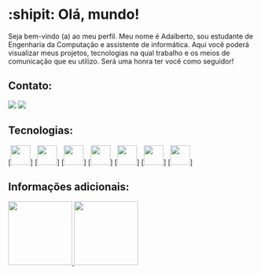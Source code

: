
# :shipit: Olá, mundo!

Seja bem-vindo (a) ao meu perfil. Meu nome é Adalberto, sou estudante de Engenharia da Computação e assistente de informática. Aqui você poderá visualizar meus projetos, tecnologias na qual trabalho e os meios de comunicação que eu utilizo. Será uma honra ter você como seguidor! 

## Contato:

[<img src="https://img.shields.io/badge/linkedin-%230077B5.svg?&style=for-the-badge&logo=linkedin&logoColor=white" />](https://www.linkedin.com/in/adalberto-soares-a1284a230)
[<img src = "https://img.shields.io/badge/instagram-%23E4405F.svg?&style=for-the-badge&logo=instagram&logoColor=white">]([https://www.instagram.com/USERNAME/](https://instagram.com/soares.adalberto7?igshid=YmMyMTA2M2Y=)) 

## Tecnologias: 

[<img src="https://cdn.jsdelivr.net/gh/devicons/devicon/icons/cplusplus/cplusplus-original.svg" width="40" height="40"/>]
[<img src="https://cdn.jsdelivr.net/gh/devicons/devicon/icons/csharp/csharp-original.svg" width="40" height="40"/>]
[<img src="https://cdn.jsdelivr.net/gh/devicons/devicon/icons/python/python-original.svg" width="40" height="40"/>]
[<img src="https://cdn.jsdelivr.net/gh/devicons/devicon/icons/microsoftsqlserver/microsoftsqlserver-plain.svg" width="40" height="40"/>]
[<img src="https://cdn.jsdelivr.net/gh/devicons/devicon/icons/oracle/oracle-original.svg" width="40" height="40"/>]
[<img src="https://cdn.jsdelivr.net/gh/devicons/devicon/icons/angularjs/angularjs-original.svg" width="40" height="40"/>]
[<img src="https://cdn.jsdelivr.net/gh/devicons/devicon/icons/react/react-original.svg" width="40" height="40"/>]
          
## Informações adicionais:

<div>
<a href="https://github.com/soaresAdalberto">
<img height="130em" src="https://github-readme-stats.vercel.app/api/top-langs/?username=soaresAdalberto&layout=compact&langs_count=7&theme=dracula"/>
<img height="130em" src="https://github-readme-stats.vercel.app/api?username=soaresAdalberto&show_icons=true&theme=dracula&include_all_commits=true&count_private=true"/>
</div>

